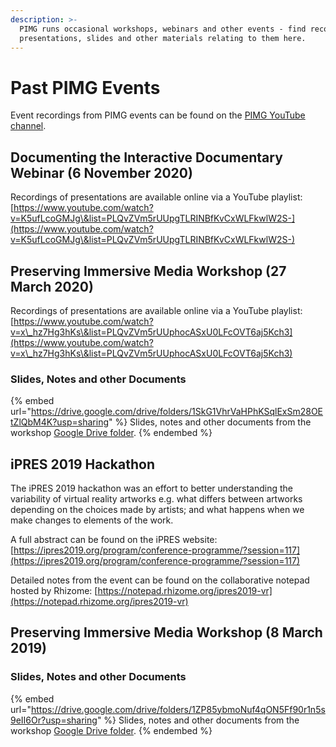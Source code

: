 ```yaml
---
description: >-
  PIMG runs occasional workshops, webinars and other events - find recordings of
  presentations, slides and other materials relating to them here.
---
```


# Past PIMG Events

Event recordings from PIMG events can be found on the [PIMG YouTube channel](https://www.youtube.com/channel/UC1z5czlykhTRQnaYQPhinAw/playlists).&#x20;

## Documenting the Interactive Documentary Webinar (6 November 2020)

Recordings of presentations are available online via a YouTube playlist: [https://www.youtube.com/watch?v=K5ufLcoGMJg\&list=PLQvZVm5rUUpgTLRINBfKvCxWLFkwlW2S-](https://www.youtube.com/watch?v=K5ufLcoGMJg\&list=PLQvZVm5rUUpgTLRINBfKvCxWLFkwlW2S-)

## Preserving Immersive Media Workshop (27 March 2020)

Recordings of presentations are available online via a YouTube playlist: [https://www.youtube.com/watch?v=x\_hz7Hg3hKs\&list=PLQvZVm5rUUphocASxU0LFcOVT6aj5Kch3](https://www.youtube.com/watch?v=x\_hz7Hg3hKs\&list=PLQvZVm5rUUphocASxU0LFcOVT6aj5Kch3)

### Slides, Notes and other Documents

{% embed url="https://drive.google.com/drive/folders/1SkG1VhrVaHPhKSqlExSm28OEtZlQbM4K?usp=sharing" %}
Slides, notes and other documents from the workshop [Google Drive folder](https://drive.google.com/drive/folders/1SkG1VhrVaHPhKSqlExSm28OEtZlQbM4K?usp=sharing).
{% endembed %}

## iPRES 2019 Hackathon

The iPRES 2019 hackathon was an effort to better understanding the variability of virtual reality artworks e.g. what differs between artworks depending on the choices made by artists; and what happens when we make changes to elements of the work.&#x20;

A full abstract can be found on the iPRES website: [https://ipres2019.org/program/conference-programme/?session=117](https://ipres2019.org/program/conference-programme/?session=117)

Detailed notes from the event can be found on the collaborative notepad hosted by Rhizome: [https://notepad.rhizome.org/ipres2019-vr](https://notepad.rhizome.org/ipres2019-vr)

## Preserving Immersive Media Workshop (8 March 2019)



### Slides, Notes and other Documents

{% embed url="https://drive.google.com/drive/folders/1ZP85ybmoNuf4qON5Ff90r1n5s9eII6Or?usp=sharing" %}
Slides, notes and other documents from the workshop [Google Drive folder](https://drive.google.com/drive/folders/1ZP85ybmoNuf4qON5Ff90r1n5s9eII6Or?usp=sharing).
{% endembed %}
